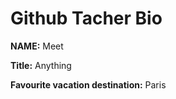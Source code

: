 # Github Tacher Bio



**NAME:**  Meet

**Title:**  Anything

**Favourite vacation destination:**  Paris
